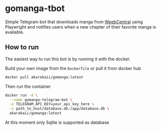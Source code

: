 # gomanga-tbot

Simple Telegram bot that downloads manga from [WeebCentral](https://weebcentral.com/) using Playwright and notifies users when a new chapter of their favorite manga is available.

## How to run
The easiest way to run this bot is by running it with the docker.

Build your own image from the `Dockerfile` or pull it from docker hub

```bash
docker pull akarakaii/gomanga:latest
```

Then run the container
```bash
docker run -d \
  --name gomanga-telegram-bot \
  -e TELEGRAM_API_KEY=your_api_key_here \
  -v path_to_host/database.db:/app/database.db \
  akarakaii/gomanga:latest
```

At this moment only Sqlite is supported as database